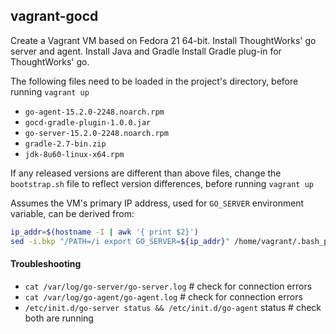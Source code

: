 ## vagrant-gocd
Create a Vagrant VM based on Fedora 21 64-bit. 
Install ThoughtWorks' go server and agent. 
Install Java and Gradle
Install Gradle plug-in for ThoughtWorks' go.

The following files need to be loaded in the project's directory, before running `vagrant up`
* `go-agent-15.2.0-2248.noarch.rpm`
* `gocd-gradle-plugin-1.0.0.jar`
* `go-server-15.2.0-2248.noarch.rpm`
* `gradle-2.7-bin.zip`
* `jdk-8u60-linux-x64.rpm`

If any released versions are different than above files, change the `bootstrap.sh` file to reflect version differences, before running `vagrant up`

Assumes the VM's primary IP address, used for `GO_SERVER` environment variable, can be derived from:
```bash
ip_addr=$(hostname -I | awk '{ print $2}')
sed -i.bkp "/PATH=/i export GO_SERVER=${ip_addr}" /home/vagrant/.bash_profile
```

#### Troubleshooting
* `cat /var/log/go-server/go-server.log` # check for connection errors
* `cat /var/log/go-agent/go-agent.log` # check for connection errors
* `/etc/init.d/go-server status && /etc/init.d/go-agent` status # check both are running